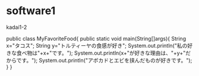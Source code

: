 # software1
kadai1-2

public class MyFavoriteFood{
  public static void main(String[]args){
    String x="タコス";
    String y="トルティーヤの食感が好き";
    System.out.println("私の好きな食べ物は"+x+"です。");
    System.out.println(x+"が好きな理由は、"+y+"だからです。");
    System.out.println("アボカドとエビを挟んだものが好きです。");
  }
}

